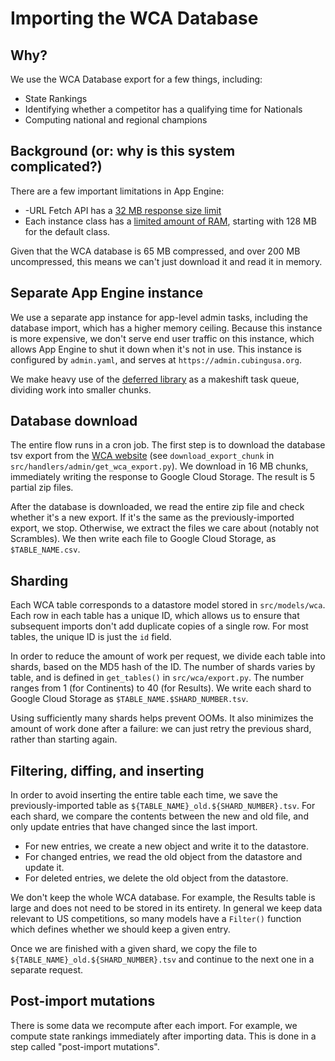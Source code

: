 # Importing the WCA Database

## Why?

We use the WCA Database export for a few things, including:

* State Rankings
* Identifying whether a competitor has a qualifying time for Nationals
* Computing national and regional champions

## Background (or: why is this system complicated?)

There are a few important limitations in App Engine:
* -URL Fetch API has a [32 MB response size limit](https://cloud.google.com/appengine/docs/standard/python/outbound-requests#quotas_and_limits)
* Each instance class has a [limited amount of RAM](https://cloud.google.com/appengine/docs/standard/#instance_classes), starting with 128 MB for the default class.

Given that the WCA database is 65 MB compressed, and over 200 MB uncompressed, this means we can't just download it and read it in memory.

## Separate App Engine instance

We use a separate app instance for app-level admin tasks, including the database import, which has a higher memory ceiling.  Because this instance is more expensive, we don't serve end user traffic on this instance, which allows App Engine to shut it down when it's not in use.  This instance is configured by `admin.yaml`, and serves at `https://admin.cubingusa.org`.

We make heavy use of the [deferred library](https://cloud.google.com/appengine/articles/deferred) as a makeshift task queue, dividing work into smaller chunks.

## Database download

The entire flow runs in a cron job.  The first step is to download the database tsv export from the [WCA website](https://www.worldcubeassociation.org/results/misc/export.html) (see `download_export_chunk` in `src/handlers/admin/get_wca_export.py`).  We download in 16 MB chunks, immediately writing the response to Google Cloud Storage.  The result is 5 partial zip files.

After the database is downloaded, we read the entire zip file and check whether it's a new export.  If it's the same as the previously-imported export, we stop.  Otherwise, we extract the files we care about (notably not Scrambles).  We then write each file to Google Cloud Storage, as `$TABLE_NAME.csv`.

## Sharding

Each WCA table corresponds to a datastore model stored in `src/models/wca`.  Each row in each table has a unique ID, which allows us to ensure that subsequent imports don't add duplicate copies of a single row.  For most tables, the unique ID is just the `id` field.

In order to reduce the amount of work per request, we divide each table into shards, based on the MD5 hash of the ID.  The number of shards varies by table, and is defined in `get_tables()` in `src/wca/export.py`.  The number ranges from 1 (for Continents) to 40 (for Results).  We write each shard to Google Cloud Storage as `$TABLE_NAME.$SHARD_NUMBER.tsv`.

Using sufficiently many shards helps prevent OOMs.  It also minimizes the amount of work done after a failure: we can just retry the previous shard, rather than starting again.

## Filtering, diffing, and inserting

In order to avoid inserting the entire table each time, we save the previously-imported table as `${TABLE_NAME}_old.${SHARD_NUMBER}.tsv`.  For each shard, we compare the contents between the new and old file, and only update entries that have changed since the last import.

* For new entries, we create a new object and write it to the datastore.
* For changed entries, we read the old object from the datastore and update it.
* For deleted entries, we delete the old object from the datastore.

We don't keep the whole WCA database.  For example, the Results table is large and does not need to be stored in its entirety.  In general we keep data relevant to US competitions, so many models have a `Filter()` function which defines whether we should keep a given entry.

Once we are finished with a given shard, we copy the file to `${TABLE_NAME}_old.${SHARD_NUMBER}.tsv` and continue to the next one in a separate request.

## Post-import mutations

There is some data we recompute after each import.  For example, we compute state rankings immediately after importing data.  This is done in a step called "post-import mutations".
